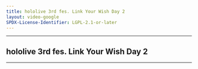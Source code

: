 ```yaml
---
title: hololive 3rd fes. Link Your Wish Day 2
layout: video-google
SPDX-License-Identifier: LGPL-2.1-or-later
---
```


---

## hololive 3rd fes. Link Your Wish Day 2

<div class="container">
  <video-js id="my-video" class="vjs-fluid vjs-layout-medium" controls preload="auto" poster="/assets/images/fes3rd2.jpg">
    <source src="https://xx58j-my.sharepoint.com/:v:/g/personal/peekaboo_xx58j_onmicrosoft_com/ERq3O14icfpLtgHPLPUrrFMB2OTyTOWVTdv3NAFzKIyLeQ?download=1" type="video/mp4"/>
  </video-js>
</div>

---
